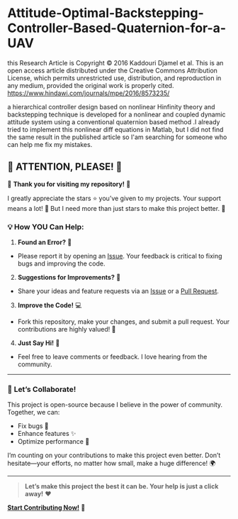 # Attitude-Optimal-Backstepping-Controller-Based-Quaternion-for-a-UAV

this Research Article is Copyright © 2016 Kaddouri Djamel et al. 
This is an open access article distributed under the Creative Commons Attribution License, which permits unrestricted use, 
distribution, and reproduction in any medium, provided the original work is properly cited.
https://www.hindawi.com/journals/mpe/2016/8573235/

a hierarchical controller design based on nonlinear Hinfinity theory and backstepping technique is developed for a nonlinear and coupled 
dynamic attitude system using a conventional quaternion based method .I already tried to implement this nonlinear diff equations in Matlab,
but I did not find the same result in the published article so I'am searching for someone who can help me fix my mistakes.

## 🚨 **ATTENTION, PLEASE!** 🚨

🎉 **Thank you for visiting my repository!** 🎉

I greatly appreciate the stars ⭐ you’ve given to my projects. Your support means a lot! 🙏 But I need more than just stars to make this project better. 🚀

### 💡 **How YOU Can Help:**

1. **Found an Error?** 🐛
  
  - Please report it by opening an [Issue](https://github.com/avionicscode/Attitude-Optimal-Backstepping-Controller-Based-Quaternion-for-a-UAV/issues). Your feedback is critical to fixing bugs and improving the code.
2. **Suggestions for Improvements?** 🌟
  
  - Share your ideas and feature requests via an [Issue](https://github.com/avionicscode/Attitude-Optimal-Backstepping-Controller-Based-Quaternion-for-a-UAV/issues) or a [Pull Request](https://github.com/avionicscode/Attitude-Optimal-Backstepping-Controller-Based-Quaternion-for-a-UAV/pulls).
3. **Improve the Code!** 💻
  
  - Fork this repository, make your changes, and submit a pull request. Your contributions are highly valued! 💪
4. **Just Say Hi!** 👋
  
  - Feel free to leave comments or feedback. I love hearing from the community.

---

### 📢 **Let’s Collaborate!**

This project is open-source because I believe in the power of community. Together, we can:

- Fix bugs 🐞
- Enhance features ✨
- Optimize performance 🚀

I’m counting on your contributions to make this project even better. Don’t hesitate—your efforts, no matter how small, make a huge difference! 🌍

---

> **Let’s make this project the best it can be. Your help is just a click away!** ❤️

**[Start Contributing Now!](https://github.com/avionicscode/Attitude-Optimal-Backstepping-Controller-Based-Quaternion-for-a-UAV)** 🙌
